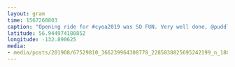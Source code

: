 ```yaml
---
layout: gram
time: 1567268803
caption: "Opening ride for #cyoa2019 was SO FUN. Very well done, @puddlecutters! 🕺🏻"
latitude: 56.944974180852
longitude: -132.890625
media:
- media/posts/201908/67529810_366239964308778_2285838825695242199_n_18063940741132136.jpg
---
```

